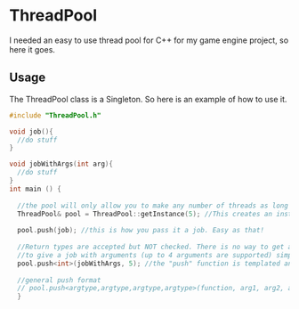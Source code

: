 # ThreadPool
I needed an easy to use thread pool for C++ for my game engine project, so here it goes.

## Usage
The ThreadPool class is a Singleton. So here is an example of how to use it.


```c++
#include "ThreadPool.h"

void job(){
  //do stuff
}

void jobWithArgs(int arg){
  //do stuff
}
int main () {
  
  //the pool will only allow you to make any number of threads as long as its less than your max thread count
  ThreadPool& pool = ThreadPool::getInstance(5); //This creates an instance of the threadpool with 5 thread (if one hasnt been created)
  
  pool.push(job); //this is how you pass it a job. Easy as that!
  
  //Return types are accepted but NOT checked. There is no way to get a return value from these jobs
  //to give a job with arguments (up to 4 arguments are supported) simply call "push" as follows
  pool.push<int>(jobWithArgs, 5); //the "push" function is templated and overloaded so just specify the argument types with push
  
  //general push format
  // pool.push<argtype,argtype,argtype,argtype>(function, arg1, arg2, arg3, arg4);
  }
```
